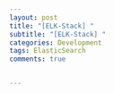 ```yaml
---
layout: post
title: "[ELK-Stack] "
subtitle: "[ELK-Stack] "
categories: Development
tags: ElasticSearch
comments: true


---
```


